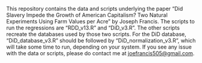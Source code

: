This repository contains the data and scripts underlying the paper “Did Slavery Impede the Growth of American Capitalism? Two Natural Experiments Using Farm Values per Acre” by Joseph Francis.
The scripts to run the regressions are “RDD_v13.R” and “DiD_v3.R”. The other scripts recreate the databases used by those two scripts.
For the DiD database, “DiD_database_v3.R” should be followed by “DiD_normalization_v3.R”, which will take some time to run, depending on your system.
If you see any issue with the data or scripts, please do contact me at joefrancis505@gmail.com.
